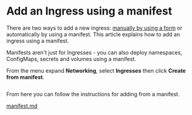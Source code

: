 # Add an Ingress using a manifest

There are two ways to add a new ingress: [manually by using a form](add.md) or automatically by using a manifest. This article explains how to add an ingress using a manifest.


Manifests aren't just for Ingresses - you can also deploy namespaces, ConfigMaps, secrets and volumes using a manifest.


From the menu expand **Networking**, select **Ingresses** then click **Create from manifest**.

<figure><img src="../../../../.gitbook/assets/2.20-kubernetes-networking-ingresses-manifest.gif" alt=""><figcaption></figcaption></figure>

From here you can follow the instructions for adding from a manifest.


[manifest.md](../../applications/manifest.md)

